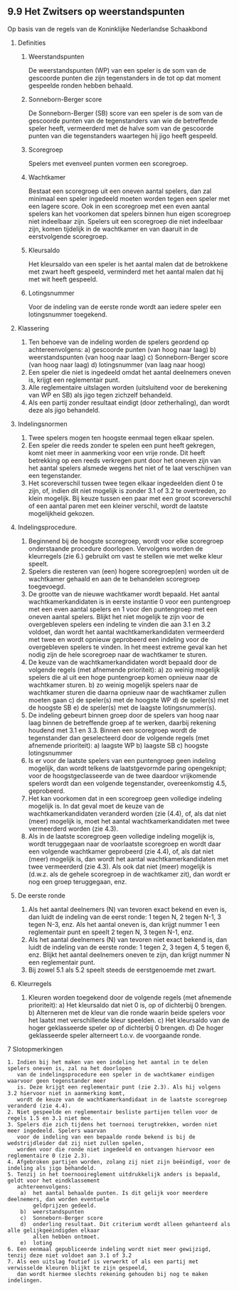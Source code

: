 9.9 Het Zwitsers op weerstandspunten
------------------------------------

Op basis van de regels van de Koninklijke Nederlandse Schaakbond

1.  Definities

    1. Weerstandspunten

       De weerstandspunten (WP) van een speler is de som van de gescoorde punten die zijn tegenstanders
       in de tot op dat moment gespeelde ronden hebben behaald.

    2. Sonneborn-Berger score

       De Sonneborn-Berger (SB) score van een speler is de som van de gescoorde punten van de
       tegenstanders van wie de betreffende speler heeft, vermeerderd met de halve som van de gescoorde
       punten van die tegenstanders waartegen hij jigo heeft gespeeld.

    3. Scoregroep

       Spelers met evenveel punten vormen een scoregroep.

    4. Wachtkamer

       Bestaat een scoregroep uit een oneven aantal spelers, dan zal minimaal een speler ingedeeld moeten
       worden tegen een speler met een lagere score. Ook in een scoregroep met een even aantal spelers 
       kan het voorkomen dat spelers binnen hun eigen scoregroep niet indeelbaar zijn. Spelers uit een 
       scoregroep die niet indeelbaar zijn, komen tijdelijk in de wachtkamer en van daaruit in de 
       eerstvolgende scoregroep.

    5. Kleursaldo

       Het kleursaldo van een speler is het aantal malen dat de betrokkene met zwart heeft gespeeld,
       verminderd met het aantal malen dat hij met wit heeft gespeeld.

    6. Lotingsnummer

       Voor de indeling van de eerste ronde wordt aan iedere speler een lotingsnummer toegekend.

2. Klassering

    1. Ten behoeve van de indeling worden de spelers geordend op achtereenvolgens:
        a)  gescoorde punten (van hoog naar laag)
        b)  weerstandspunten (van hoog naar laag)
        c)  Sonneborn-Berger score (van hoog naar laag)
        d)  lotingsnummer (van laag naar hoog)
    2. Een speler die niet is ingedeeld omdat het aantal deelnemers oneven is, krijgt een reglementair punt.
    3. Alle reglementaire uitslagen worden (uitsluitend voor de berekening van WP en SB) als jigo tegen
       zichzelf behandeld.
    4. Als een partij zonder resultaat eindigt (door zetherhaling), dan wordt deze als jigo behandeld.

3. Indelingsnormen

    1. Twee spelers mogen ten hoogste eenmaal tegen elkaar spelen.
    2. Een speler die reeds zonder te spelen een punt heeft gekregen, komt niet meer in aanmerking voor
       een vrije ronde. Dit heeft betrekking op een reeds verkregen punt door het oneven zijn van het
       aantal spelers alsmede wegens het niet of te laat verschijnen van een tegenstander.
    3. Het scoreverschil tussen twee tegen elkaar ingedeelden dient 0 te zijn, of, indien dit niet mogelijk is
       zonder 3.1 of 3.2 te overtreden, zo klein mogelijk. Bij keuze tussen een paar met een groot
       scoreverschil of een aantal paren met een kleiner verschil, wordt de laatste mogelijkheid gekozen.

4. Indelingsprocedure.

    1. Beginnend bij de hoogste scoregroep, wordt voor elke scoregroep onderstaande procedure 
       doorlopen. Vervolgens worden de kleurregels (zie 6.) gebruikt om vast te stellen wie met welke
       kleur speelt.
    2. Spelers die resteren van (een) hogere scoregroep(en) worden uit de wachtkamer gehaald en aan de te
       behandelen scoregroep toegevoegd.
    3. De grootte van de nieuwe wachtkamer wordt bepaald. Het aantal wachtkamerkandidaten is in eerste
       instantie 0 voor een puntengroep met een even aantal spelers en 1 voor den puntengroep met
       een oneven aantal spelers. Blijkt het niet mogelijk te zijn voor de overgebleven spelers een indeling te
       vinden die aan 3.1 en 3.2 voldoet, dan wordt het aantal wachtkamerkandidaten vermeerderd met twee 
       en wordt opnieuw geprobeerd een indeling voor de overgebleven spelers te vinden. In het meest
       extreme geval kan het nodig zijn de hele scoregroep naar de wachtkamer te sturen.
    4. De keuze van de wachtkamerkandidaten wordt bepaald door de volgende regels (met afnemende
       prioriteit):
        a)  zo weinig mogelijk spelers die al uit een hoge puntengroep komen opnieuw naar de wachtkamer sturen.
        b)  zo weinig mogelijk spelers naar de wachtkamer sturen die daarna opnieuw naar de wachtkamer zullen moeten gaan
        c)  de speler(s) met de hoogste WP
        d)  de speler(s) met de hoogste SB
        e)  de speler(s) met de laagste lotingsnummer(s). 
    5. De indeling gebeurt binnen groep door de spelers van hoog naar laag binnen de betreffende groep af 
       te werken, daarbij rekening houdend met 3.1 en 3.3. Binnen een scoregroep wordt de tegenstander
       dan geselecteerd door de volgende regels (met afnemende prioriteit):
        a)  laagste WP
        b)  laagste SB
        c)  hoogste lotingsnummer
    6. Is er voor de laatste spelers van een puntengroep geen indeling mogelijk, dan wordt telkens de
       laatstgevormde paring opengeknipt; voor de hoogstgeclasseerde van de twee daardoor vrijkomende
       spelers wordt dan een volgende tegenstander, overeenkomstig 4.5, geprobeerd.
    7. Het kan voorkomen dat in een scoregroep geen volledige indeling mogelijk is. In dat geval moet de 
       keuze van de wachtkamerkandidaten veranderd worden (zie (4.4), of, als dat niet (meer) mogelijk is,
       moet het aantal wachtkamerkandidaten met twee vermeerderd worden (zie 4.3).
    8. Als in de laatste scoregroep geen volledige indeling mogelijk is, wordt teruggegaan naar de 
       voorlaatste scoregroep en wordt daar een volgende wachtkamer geprobeerd (zie 4.4), of, als dat niet
       (meer) mogelijk is, dan wordt het aantal wachtkamerkandidaten met twee vermeerderd (zie 4.3). Als
       ook dat niet (meer) mogelijk is (d.w.z. als de gehele scoregroep in de wachtkamer zit), dan wordt 
       er nog een groep teruggegaan, enz.

5. De eerste ronde

    1. Als het aantal deelnemers (N) van tevoren exact bekend en even is, dan luidt de indeling van de 
       eerst ronde: 1 tegen N, 2 tegen N-1, 3 tegen N-3, enz. Als het aantal oneven is, dan krijgt nummer 1
       een reglementair punt en speelt 2 tegen N, 3 tegen N-1, enz.
    2. Als het aantal deelnemers (N) van tevoren niet exact bekend is, dan luidt de indeling van de eerste
       ronde: 1 tegen 2, 3 tegen 4, 5 tegen 6, enz. Blijkt het aantal deelnemers oneven te zijn, dan krijgt
       nummer N een reglementair punt.
    3. Bij zowel 5.1 als 5.2 speelt steeds de eerstgenoemde met zwart.

6. Kleurregels

    1. Kleuren worden toegekend door de volgende regels (met afnemende prioriteit):
        a)  Het kleursaldo dat niet 0 is, op of dichterbij 0 brengen.
        b)  Alterneren met de kleur van die ronde waarin beide spelers voor het laatst met verschillende
            kleur speelden.
        c)  Het kleursaldo van de hoger geklasseerde speler op of dichterbij 0 brengen.
        d)  De hoger geklasseerde speler alterneert t.o.v. de voorgaande ronde.

7 Slotopmerkingen

    1. Indien bij het maken van een indeling het aantal in te delen spelers oneven is, zal na het doorlopen
       van de indelingsprocedure een speler in de wachtkamer eindigen waarvoor geen tegenstander meer 
       is. Deze krijgt een reglementair punt (zie 2.3). Als hij volgens 3.2 hiervoor niet in aanmerking komt,
       wordt de keuze van de wachtkamerkandidaat in de laatste scoregroep veranderd (zie 4.4).
    2. Niet gespeelde en reglementair besliste partijen tellen voor de regels 1.5 en 3.1 niet mee.
    3. Spelers die zich tijdens het toernooi terugtrekken, worden niet meer ingedeeld. Spelers waarvan
       voor de indeling van een bepaalde ronde bekend is bij de wedstrijdleider dat zij niet zullen spelen,
       worden voor die ronde niet ingedeeld en ontvangen hiervoor een reglementaire 0 (zie 2.3).
    4. Afgebroken partijen worden, zolang zij niet zijn beëindigd, voor de indeling als jigo behandeld.
    5. Tenzij in het toernooireglement uitdrukkelijk anders is bepaald, geldt voor het eindklassement
       achtereenvolgens:
        a)  het aantal behaalde punten. Is dit gelijk voor meerdere deelnemers, dan worden eventuele 
            geldprijzen gedeeld.
        b)  weerstandspunten
        c)  Sonneborn-Berger score
        d)  onderling resultaat. Dit criterium wordt alleen gehanteerd als alle gelijkgeëindigden elkaar
            allen hebben ontmoet.
        e)  loting
    6. Een eenmaal gepubliceerde indeling wordt niet meer gewijzigd, tenzij deze niet voldoet aan 3.1 of 3.2
    7. Als een uitslag foutief is verwerkt of als een partij met verwisselde kleuren blijkt te zijn gespeeld,
       dan wordt hiermee slechts rekening gehouden bij nog te maken indelingen.
    
